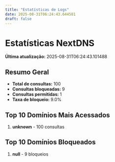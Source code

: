 ```yaml
---
title: "Estatísticas de Logs"
date: 2025-08-31T06:24:43.644581
draft: false
---
```

# Estatísticas NextDNS
**Última atualização:** 2025-08-31T06:24:43.101488
## Resumo Geral
- **Total de consultas:** 100
- **Consultas bloqueadas:** 9
- **Consultas permitidas:** 1
- **Taxa de bloqueio:** 9.0%
## Top 10 Domínios Mais Acessados
1. **unknown** - 100 consultas

## Top 10 Domínios Bloqueados

1. **null** - 9 bloqueios
